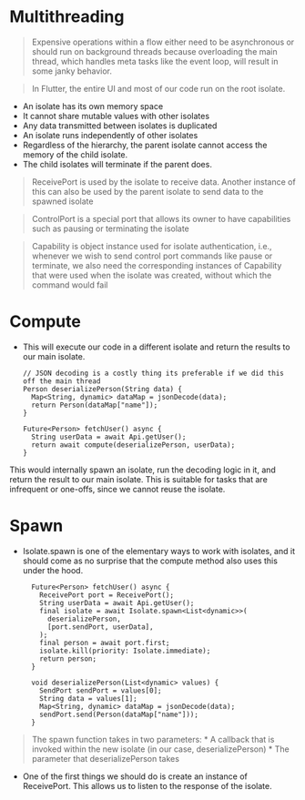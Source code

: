 # Multithreading

> Expensive operations within a flow either need to be asynchronous or should run on background threads 
  because overloading the main thread, which handles meta tasks like the event loop, 
  will result in some janky behavior.

> In Flutter, the entire UI and most of our code run on the root isolate.

- An isolate has its own memory space
- It cannot share mutable values with other isolates
- Any data transmitted between isolates is duplicated
- An isolate runs independently of other isolates
- Regardless of the hierarchy, the parent isolate cannot access the memory of the child isolate.
- The child isolates will terminate if the parent does.

> ReceivePort is used by the isolate to receive data. 
  Another instance of this can also be used by the parent isolate to send data to the spawned isolate

> ControlPort is a special port that allows its owner to have capabilities such as pausing or terminating the isolate

> Capability is object instance used for isolate authentication, 
  i.e., whenever we wish to send control port commands like pause or terminate, 
  we also need the corresponding instances of Capability that were used when the isolate was created, without which the command would fail


# Compute
- This will execute our code in a different isolate and return the results to our main isolate.

      // JSON decoding is a costly thing its preferable if we did this off the main thread
      Person deserializePerson(String data) {
        Map<String, dynamic> dataMap = jsonDecode(data);
        return Person(dataMap["name"]);
      }

      Future<Person> fetchUser() async {
        String userData = await Api.getUser();
        return await compute(deserializePerson, userData);
      }

This would internally spawn an isolate, run the decoding logic in it, and return the result to our main isolate. 
This is suitable for tasks that are infrequent or one-offs, since we cannot reuse the isolate.

# Spawn
- Isolate.spawn is one of the elementary ways to work with isolates, 
  and it should come as no surprise that the compute method also uses this under the hood.

        Future<Person> fetchUser() async {
          ReceivePort port = ReceivePort();
          String userData = await Api.getUser();
          final isolate = await Isolate.spawn<List<dynamic>>(
            deserializePerson,
            [port.sendPort, userData],
          );
          final person = await port.first;
          isolate.kill(priority: Isolate.immediate);
          return person;
        }

        void deserializePerson(List<dynamic> values) {
          SendPort sendPort = values[0];
          String data = values[1];
          Map<String, dynamic> dataMap = jsonDecode(data);
          sendPort.send(Person(dataMap["name"]));
        }

> The spawn function takes in two parameters:
     * A callback that is invoked within the new isolate (in our case, deserializePerson)
     * The parameter that deserializePerson takes

- One of the first things we should do is create an instance of ReceivePort. 
  This allows us to listen to the response of the isolate.
